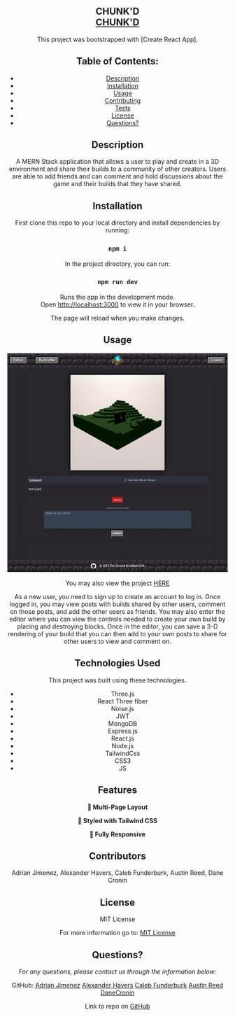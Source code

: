<h2 align="center">
  CHUNK'D<br/>
  <a href="https://chunkd-aj.herokuapp.com/" target="_blank">CHUNK'D</a>
</h2>

<center>

This project was bootstrapped with [Create React App].

## Table of Contents:

- [Description](#Description)
- [Installation](#installation)
- [Usage](#usage)
- [Contributing](#Contributing)
- [Tests](#Tests)
- [License](#License)
- [Questions?](#questions)

## Description

A MERN Stack application that allows a user to play and create in a 3D environment and share their builds to a community of other creators. Users are able to add friends and can comment and hold discussions about the game and their builds that they have shared.

## Installation

First clone this repo to your local directory and install dependencies by running:

### `npm i`

In the project directory, you can run:

### `npm run dev`

Runs the app in the development mode.\
Open [http://localhost:3000](http://localhost:3000) to view it in your browser.

The page will reload when you make changes.

## Usage

![image](./assets/preview.jpg)

You may also view the project [HERE](https://chunkd-aj.herokuapp.com/)

As a new user, you need to sign up to create an account to log in. Once logged in, you may view posts with builds shared by other users, comment on those posts, and add the other users as friends. You may also enter the editor where you can view the controls needed to create your own build by placing and destroying blocks. Once in the editor, you can save a 3-D rendering of your build that you can then add to your own posts to share for other users to view and comment on.

## Technologies Used

This project was built using these technologies.

- Three.js
- React Three fiber
- Noise.js
- JWT
- MongoDB
- Express.js
- React.js
- Node.js
- TailwindCss
- CSS3
- JS

## Features

**📖 Multi-Page Layout**

**🎨 Styled with Tailwind CSS**

**📱 Fully Responsive**

## Contributors

Adrian Jimenez, Alexander Havers, Caleb Funderburk, Austin Reed, Dane Cronin

## License

MIT License

For more information go to: [MIT License](https://choosealicense.com/licenses/mit/)

## Questions?

_For any questions, please contact us through the information below:_

GitHub:
[Adrian Jimenez](https://github.com/PuppetAJ)
[Alexander Havers](https://github.com/pseudoDjnn)
[Caleb Funderburk](https://github.com/CalebFunderburk)
[Austin Reed](https://github.com/AReed98)
[DaneCronin](https://github.com/DaneCronin)

Link to repo on [GitHub](https://github.com/PuppetAJ/ReactMC)
